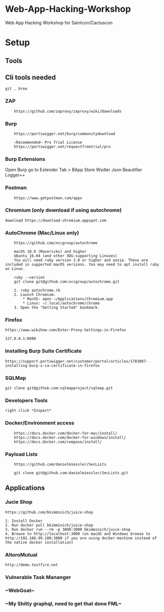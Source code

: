 # Web-App-Hacking-Workshop
Web App Hacking Workshop for Saintcon/Cactuscon



# Setup
## Tools
## Cli tools needed
	git , brew 
### ZAP
		https://github.com/zaproxy/zaproxy/wiki/Downloads
### Burp
		https://portswigger.net/burp/communitydownload
		
		~Recommended~ Pro Trial License
		https://portswigger.net/requestfreetrial/pro
		
### Burp Extensions
Open Burp go to Extender Tab > BApp Store 
Wsdler
Json Beautifier
Logger++
		
### Postman

		https://www.getpostman.com/apps
		
### Chromium (only download if using autochrome)
	download https://download-chromium.appspot.com

### AutoChrome (Mac/Linux only)
		https://github.com/nccgroup/autochrome
		
		macOS 10.9 (Mavericks) and higher
		Ubuntu 16.04 (and other XDG-supporting Linuxes)
		You will need ruby version 2.0 or higher and unzip. These are included in supported macOS versions. You may need to apt install ruby on Linux.
		
		ruby --version
		git clone git@github.com:nccgroup/autochrome.git
		
		1. ruby autochrome.rb
		2. Launch Chromium.
			* MacOS: open ~/Applications/Chromium.app
			* Linux: ~/.local/autochrome/chrome
		3. Open the "Getting Started" bookmark.
### Firefox 
	https://www.wikihow.com/Enter-Proxy-Settings-in-Firefox
	
	127.0.0.1:8080
	
### Installing Burp Suite Certificate
	https://support.portswigger.net/customer/portal/articles/1783087-installing-burp-s-ca-certificate-in-firefox
### SQLMap
	git clone git@github.com:sqlmapproject/sqlmap.git
### Developers Tools
 	right click *Inspect*
### Docker/Environment access
		https://docs.docker.com/docker-for-mac/install/
		https://docs.docker.com/docker-for-windows/install/
		https://docs.docker.com/compose/install/
		
### Payload Lists
		https://github.com/danielmiessler/SecLists
		
		git clone git@github.com:danielmiessler/SecLists.git
## Applications 		
### Jucie Shop
	https://github.com/bkimminich/juice-shop
	
	1. Install Docker
	2. Run docker pull bkimminich/juice-shop
	3. Run docker run --rm -p 3000:3000 bkimminich/juice-shop
	4. Browse to http://localhost:3000 (on macOS and Windows browse to http://192.168.99.100:3000 if you are using docker-machine instead of the native docker installation)

### AltoroMutual
	http://demo.testfire.net

### Vulnerable Task Mananger
	
### ~WebGoat~

### ~My Shitty graphql, need to get that done FML~

